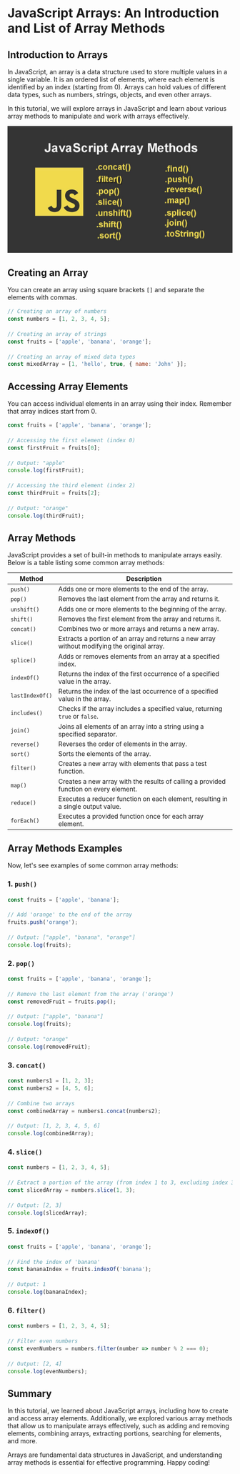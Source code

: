 # JavaScript Arrays: An Introduction and List of Array Methods

## Introduction to Arrays

In JavaScript, an array is a data structure used to store multiple values in a single variable. It is an ordered list of elements, where each element is identified by an index (starting from 0). Arrays can hold values of different data types, such as numbers, strings, objects, and even other arrays. 

In this tutorial, we will explore arrays in JavaScript and learn about various array methods to manipulate and work with arrays effectively.

![Data Types](../Assets/JS/Array%20Methods.jpg)

## Creating an Array

You can create an array using square brackets `[]` and separate the elements with commas.

```javascript
// Creating an array of numbers
const numbers = [1, 2, 3, 4, 5];

// Creating an array of strings
const fruits = ['apple', 'banana', 'orange'];

// Creating an array of mixed data types
const mixedArray = [1, 'hello', true, { name: 'John' }];
```

## Accessing Array Elements

You can access individual elements in an array using their index. Remember that array indices start from 0.

```javascript
const fruits = ['apple', 'banana', 'orange'];

// Accessing the first element (index 0)
const firstFruit = fruits[0];

// Output: "apple"
console.log(firstFruit);

// Accessing the third element (index 2)
const thirdFruit = fruits[2];

// Output: "orange"
console.log(thirdFruit);
```

## Array Methods

JavaScript provides a set of built-in methods to manipulate arrays easily. Below is a table listing some common array methods:

| Method            | Description                                                                                   |
| ----------------- | --------------------------------------------------------------------------------------------- |
| `push()`          | Adds one or more elements to the end of the array.                                          |
| `pop()`           | Removes the last element from the array and returns it.                                     |
| `unshift()`       | Adds one or more elements to the beginning of the array.                                    |
| `shift()`         | Removes the first element from the array and returns it.                                    |
| `concat()`        | Combines two or more arrays and returns a new array.                                        |
| `slice()`         | Extracts a portion of an array and returns a new array without modifying the original array.|
| `splice()`        | Adds or removes elements from an array at a specified index.                                |
| `indexOf()`       | Returns the index of the first occurrence of a specified value in the array.                |
| `lastIndexOf()`   | Returns the index of the last occurrence of a specified value in the array.                 |
| `includes()`      | Checks if the array includes a specified value, returning `true` or `false`.                |
| `join()`          | Joins all elements of an array into a string using a specified separator.                    |
| `reverse()`       | Reverses the order of elements in the array.                                                |
| `sort()`          | Sorts the elements of the array.                                                             |
| `filter()`        | Creates a new array with elements that pass a test function.                                |
| `map()`           | Creates a new array with the results of calling a provided function on every element.       |
| `reduce()`        | Executes a reducer function on each element, resulting in a single output value.            |
| `forEach()`       | Executes a provided function once for each array element.                                   |

## Array Methods Examples

Now, let's see examples of some common array methods:

### 1. `push()`

```javascript
const fruits = ['apple', 'banana'];

// Add 'orange' to the end of the array
fruits.push('orange');

// Output: ["apple", "banana", "orange"]
console.log(fruits);
```

### 2. `pop()`

```javascript
const fruits = ['apple', 'banana', 'orange'];

// Remove the last element from the array ('orange')
const removedFruit = fruits.pop();

// Output: ["apple", "banana"]
console.log(fruits);

// Output: "orange"
console.log(removedFruit);
```

### 3. `concat()`

```javascript
const numbers1 = [1, 2, 3];
const numbers2 = [4, 5, 6];

// Combine two arrays
const combinedArray = numbers1.concat(numbers2);

// Output: [1, 2, 3, 4, 5, 6]
console.log(combinedArray);
```

### 4. `slice()`

```javascript
const numbers = [1, 2, 3, 4, 5];

// Extract a portion of the array (from index 1 to 3, excluding index 3)
const slicedArray = numbers.slice(1, 3);

// Output: [2, 3]
console.log(slicedArray);
```

### 5. `indexOf()`

```javascript
const fruits = ['apple', 'banana', 'orange'];

// Find the index of 'banana'
const bananaIndex = fruits.indexOf('banana');

// Output: 1
console.log(bananaIndex);
```

### 6. `filter()`

```javascript
const numbers = [1, 2, 3, 4, 5];

// Filter even numbers
const evenNumbers = numbers.filter(number => number % 2 === 0);

// Output: [2, 4]
console.log(evenNumbers);
```

## Summary

In this tutorial, we learned about JavaScript arrays, including how to create and access array elements. Additionally, we explored various array methods that allow us to manipulate arrays effectively, such as adding and removing elements, combining arrays, extracting portions, searching for elements, and more. 

Arrays are fundamental data structures in JavaScript, and understanding array methods is essential for effective programming. Happy coding!